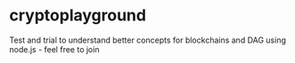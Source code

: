 # cryptoplayground
Test and trial to understand better concepts for blockchains and DAG using node.js - feel free to join
